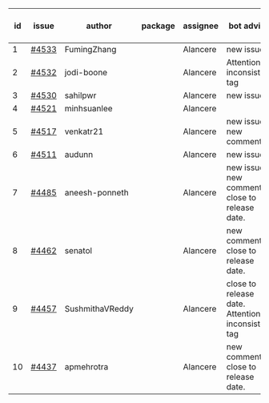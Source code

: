 | id | issue | author | package | assignee | bot advice | created date of issue | target release date | date from target |
| ------ | ------ | ------ | ------ | ------ | ------ | ------ | ------ | :-----: |
| 1 | [#4533](https://github.com/Azure/sdk-release-request/issues/4533) | FumingZhang |  | Alancere | new issue. | 09-21 | 10-27 |  |
| 2 | [#4532](https://github.com/Azure/sdk-release-request/issues/4532) | jodi-boone |  | Alancere | Attention to inconsistent tag | 09-20 | 10-27 |  |
| 3 | [#4530](https://github.com/Azure/sdk-release-request/issues/4530) | sahilpwr |  | Alancere | new issue. | 09-20 | 10-27 |  |
| 4 | [#4521](https://github.com/Azure/sdk-release-request/issues/4521) | minhsuanlee |  | Alancere |  | 09-13 | 10-27 |  |
| 5 | [#4517](https://github.com/Azure/sdk-release-request/issues/4517) | venkatr21 |  | Alancere | new issue. new comment. | 09-13 | 10-27 |  |
| 6 | [#4511](https://github.com/Azure/sdk-release-request/issues/4511) | audunn |  | Alancere | new issue. | 09-08 | 10-27 |  |
| 7 | [#4485](https://github.com/Azure/sdk-release-request/issues/4485) | aneesh-ponneth |  | Alancere | new issue. new comment. close to release date.  | 08-31 | 09-22 | 0 |
| 8 | [#4462](https://github.com/Azure/sdk-release-request/issues/4462) | senatol |  | Alancere | new comment. close to release date.  | 08-23 | 09-22 | 0 |
| 9 | [#4457](https://github.com/Azure/sdk-release-request/issues/4457) | SushmithaVReddy |  | Alancere | close to release date.  Attention to inconsistent tag | 08-23 | 09-22 | 0 |
| 10 | [#4437](https://github.com/Azure/sdk-release-request/issues/4437) | apmehrotra |  | Alancere | new comment. close to release date.  | 08-16 | 09-22 | 0 |
